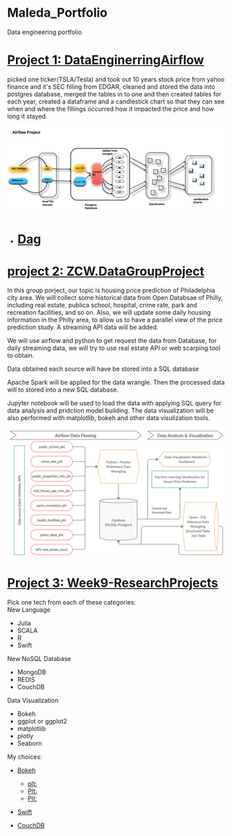 # Maleda_Portfolio

Data engineering portfolio

# [Project 1: DataEnginerringAirflow](https://github.com/malbt/DataEnginerringAirflow)
picked one ticker(TSLA/Tesla) and took out 10 years stock price from yahoo finance and it's SEC filling from EDGAR,
cleaned and stored the data into postgres database, merged the tables in to one and then created tables for each year, 
created a dataframe and a candlestick chart so that they can see when and where the fillings occurred how it impacted 
the price and how long it stayed.<br>

![](/images/airflowpipe.jpg.png)

  - # [Dag](https://github.com/malbt/DataEnginerringAirflow/blob/master/getdata.py)

# [project 2: ZCW.DataGroupProject](https://github.com/malbt/ZCW.DataGroupProject)

In this group porject, our topic is housing price prediction of Philadelphia city area. We will collect some historical data from Open Databsae of Philly, including real estate, publica school, hospital, crime rate, park and recreation facilities, and so on. Also, we will update some daily housing information in the Philly area, to allow us to have a parallel view of the price prediction study. A streaming API data will be added.

We will use airflow and python to get request the data from Database, for daily streaming data, we will try to use real estate API or web scarping tool to obtain.

Data obtained each source will have be stored into a SQL database

Apache Spark will be applied for the data wrangle. Then the processed data will to stored into a new SQL database.

Jupyter notebook will be used to load the data with applying SQL query for data analysis and pridction model building. The data visualization will be also performed with matplotlib, bokeh and other data visulization tools.

![](/images/finalproject.jpg.png)


# [Project 3: Week9-ResearchProjects](https://github.com/malbt/Week9-ResearchProjects)

Pick one tech from each of these categories:<br>
New Language
  - Julia
  - SCALA
  - R
  - Swift<br>
  
New NoSQL Database<br>
  - MongoDB
  - REDIS
  - CouchDB<br>
  
Data Visualization<br>
  - Bokeh
  - ggplot or ggplot2
  - matplotlib
  - plotly
  - Seaborn<br>

My choices:<br>
  - [Bokeh](https://github.com/malbt/Week9-ResearchProjects/blob/master/Bokeh.ipynb)
      - [plt:](https://github.com/malbt/Week9-ResearchProjects/blob/master/wrdex.jpg.png)
      - [Plt:](https://github.com/malbt/Week9-ResearchProjects/blob/master/pex.jpg.png)
      - [Plt:](https://github.com/malbt/Week9-ResearchProjects/blob/master/bkex.jpg.png)
      
  - [Swift](https://github.com/malbt/Week9-ResearchProjects/blob/master/Swift.ipynb)
  - [CouchDB](https://github.com/malbt/Week9-ResearchProjects/blob/master/CouchDB.ipynb)
